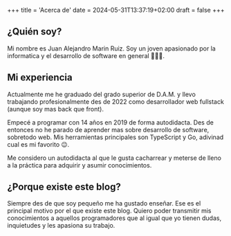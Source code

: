 +++
title = 'Acerca de'
date = 2024-05-31T13:37:19+02:00
draft = false
+++

## ¿Quién soy?
Mi nombre es Juan Alejandro Marin Ruiz. Soy un joven apasionado por la informatica y el desarrollo
de software en general 🧑🏻‍💻.

## Mi experiencia
Actualmente me he graduado del grado superior de D.A.M. y llevo trabajando profesionalmente
des de 2022 como desarrollador web fullstack (aunque soy mas back que front).

Empecé a programar con 14 años en 2019 de forma autodidacta. Des de entonces no he parado de aprender
mas sobre desarrollo de software, sobretodo web. Mis herramientas principales son TypeScript y Go, adivinad
cual es mi favorito 😉.

Me considero un autodidacta al que le gusta cacharrear y meterse de lleno a la práctica para adquirir y asumir
conocimientos.

## ¿Porque existe este blog?
Siempre des de que soy pequeño me ha gustado enseñar. Ese es el principal motivo por el que existe este blog.
Quiero poder transmitir mis conocimientos a aquellos programadores que al igual que yo tienen dudas, inquietudes
y les apasiona su trabajo.
